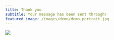 ```yaml
---
title: Thank you
subtitle: Your message has been sent through! 
featured_image: /images/demo/demo-portrait.jpg
---
```


![](/images/demo/about.jpg)